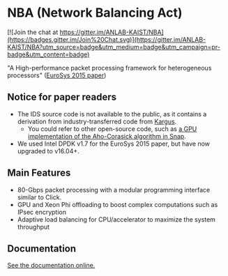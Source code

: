 # NBA (Network Balancing Act)

[![Join the chat at https://gitter.im/ANLAB-KAIST/NBA](https://badges.gitter.im/Join%20Chat.svg)](https://gitter.im/ANLAB-KAIST/NBA?utm_source=badge&utm_medium=badge&utm_campaign=pr-badge&utm_content=badge)

"A High-performance packet processing framework for heterogeneous processors" ([EuroSys 2015 paper](http://an.kaist.ac.kr/~sbmoon/paper/intl-conf/2015-eurosys-nba.pdf))

## Notice for paper readers

* The IDS source code is not available to the public, as it contains a derivation from industry-transferred code from [Kargus](http://shader.kaist.edu/kargus/).
  - You could refer to other open-source code, such as [a GPU implementation of the Aho-Corasick algorithm in Snap](https://github.com/wbsun/g4c/blob/master/g4c_ac.h).
* We used Intel DPDK v1.7 for the EuroSys 2015 paper, but have now upgraded to v16.04+.

## Main Features

* 80-Gbps packet processing with a modular programming interface similar to Click.
* GPU and Xeon Phi offloading to boost complex computations such as IPsec encryption
* Adaptive load balancing for CPU/accelerator to maximize the system throughput

## Documentation

[See the documentation online.](http://nba.readthedocs.io/en/latest/)

